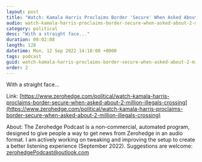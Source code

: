 ```yaml
---
layout: post
title: "Watch: Kamala Harris Proclaims Border 'Secure' When Asked About 2 Million Illegals Crossing"
audio: watch-kamala-harris-proclaims-border-secure-when-asked-about-2-million-illegals-crossing-0
category: political
desc: "With a straight face..."
duration: 00:02:08
length: 128
datetime: Mon, 12 Sep 2022 14:10:00 +0000
tags: podcast
guid: watch-kamala-harris-proclaims-border-secure-when-asked-about-2-million-illegals-crossing-0
order: 2
---
```

With a straight face...

Link: [https://www.zerohedge.com/political/watch-kamala-harris-proclaims-border-secure-when-asked-about-2-million-illegals-crossing](https://www.zerohedge.com/political/watch-kamala-harris-proclaims-border-secure-when-asked-about-2-million-illegals-crossing)

About: The Zerohedge Podcast is a non-commercial, automated program, designed to give people a way to get news from Zerohedge in an audio format.  I am actively working on tweaking and improving the setup to create a better listening experience (September 2022).  Suggestions are welcome: [zerohedgePodcast@outlook.com](mailto:zerohedgePodcast@outlook.com)
